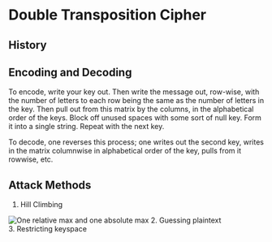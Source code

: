 # Double Transposition Cipher
## History


## Encoding and Decoding
To encode, write your key out. Then write the message out, row-wise, with the number of letters to each row being the same as the number of letters in the key. Then pull out from this matrix by the columns, in the  alphabetical order of the keys. Block off unused spaces with some sort of null key. Form it into a single string. Repeat with the next key.

To decode, one reverses this process; one writes out the second key, writes in the matrix columnwise in alphabetical order of the key, pulls from it rowwise, etc.

## Attack Methods
1. Hill Climbing  

![One relative max and one absolute max](https://90percentofeverything.com/wp-content/uploads/2011/01/locmax.gif)
2. Guessing plaintext  
3. Restricting keyspace  
